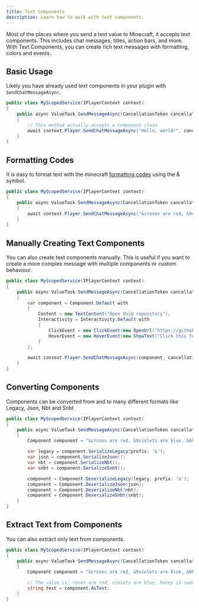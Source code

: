 ```yaml
---
title: Text Components
description: Learn how to work with text components.
---
```


Most of the places where you send a text value to Minecraft, it accepts text components. This includes chat messages, titles, action bars, and more.  
With Text Components, you can create rich text messages with formatting, colors and events.

## Basic Usage
Likely you have already used text components in your plugin with `SendChatMessageAsync`.
```csharp
public class MyScopedService(IPlayerContext context)
{
    public async ValueTask SendMessageAsync(CancellationToken cancellationToken)
    {
        // This method actually accepts a Component class
        await context.Player.SendChatMessageAsync("Hello, world!", cancellationToken);
    }
}
```

## Formatting Codes
It is easy to format text with the minecraft [formatting codes](https://minecraft.fandom.com/wiki/Formatting_codes) using the & symbol.
```csharp
public class MyScopedService(IPlayerContext context)
{
    public async ValueTask SendMessageAsync(CancellationToken cancellationToken)
    {
        await context.Player.SendChatMessageAsync("&croses are red, &9violets are blue, &6honey is sweet, &dand so are you", cancellationToken);
    }
}
```

## Manually Creating Text Components
You can also create text components manually. This is useful if you want to create a more complex message with multiple components or custom behaviour.
```csharp
public class MyScopedService(IPlayerContext context)
{
    public async ValueTask SendMessageAsync(CancellationToken cancellationToken)
    {
        var component = Component.Default with
        {
            Content = new TextContent("Open Void repository"),
            Interactivity = Interactivity.Default with
            {
                ClickEvent = new ClickEvent(new OpenUrl("https://github.com/caunt/Void")),
                HoverEvent = new HoverEvent(new ShowText("Click this text")),
            }
        };

        await context.Player.SendChatMessageAsync(component, cancellationToken);
    }
}
```

## Converting Components
Components can be converted from and to many different formats like Legacy, Json, Nbt and Snbt
```csharp
public class MyScopedService(IPlayerContext context)
{
    public async ValueTask SendMessageAsync(CancellationToken cancellationToken)
    {
        Component component = "&croses are red, &9violets are blue, &6honey is sweet, &dand so are you";

        var legacy = component.SerializeLegacy(prefix: '&');
        var json = component.SerializeJson();
        var nbt = component.SerializeNbt();
        var snbt = component.SerializeSnbt();

        component = Component.DeserializeLegacy(legacy, prefix: '&');
        component = Component.DeserializeJson(json);
        component = Component.DeserializeNbt(nbt);
        component = Component.DeserializeSnbt(snbt);
    }
}
```

## Extract Text from Components
You can also extract only text from components.
```csharp
public class MyScopedService(IPlayerContext context)
{
    public async ValueTask SendMessageAsync(CancellationToken cancellationToken)
    {
        Component component = "&croses are red, &9violets are blue, &6honey is sweet, &dand so are you";

        // The value is: roses are red, violets are blue, honey is sweet, and so are you
        string text = component.AsText;
    }
}
```